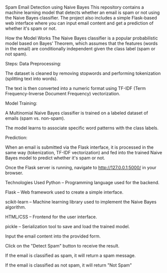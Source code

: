 Spam Email Detection using Naive Bayes
This repository contains a machine learning model that detects whether an email is spam or not using the Naive Bayes classifier. The project also includes a simple Flask-based web interface where you can input email content and get a prediction of whether it's spam or not.

How the Model Works
The Naive Bayes classifier is a popular probabilistic model based on Bayes’ Theorem, which assumes that the features (words in the email) are conditionally independent given the class label (spam or not spam).

Steps:
Data Preprocessing:

The dataset is cleaned by removing stopwords and performing tokenization (splitting text into words).

The text is then converted into a numeric format using TF-IDF (Term Frequency-Inverse Document Frequency) vectorization.

Model Training:

A Multinomial Naive Bayes classifier is trained on a labeled dataset of emails (spam vs. non-spam).

The model learns to associate specific word patterns with the class labels.

Prediction:

When an email is submitted via the Flask interface, it is processed in the same way (tokenization, TF-IDF vectorization) and fed into the trained Naive Bayes model to predict whether it's spam or not.

Once the Flask server is running, navigate to http://127.0.0.1:5000/ in your browser.


Technologies Used
Python – Programming language used for the backend.

Flask – Web framework used to create a simple interface.

scikit-learn – Machine learning library used to implement the Naive Bayes algorithm.

HTML/CSS – Frontend for the user interface.

pickle – Serialization tool to save and load the trained model.



Input the email content into the provided form.

Click on the "Detect Spam" button to receive the result.

If the email is classified as spam, it will return a spam message.

If the email is classified as not spam, it will return "Not Spam"
